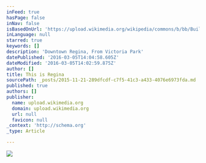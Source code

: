 ```yaml
---
inFeed: true
hasPage: false
inNav: false
isBasedOnUrl: 'https://upload.wikimedia.org/wikipedia/commons/b/bb/Buildings_in_Downtown_Regina_as_seen_from_Victoria_Park.jpg'
inLanguage: null
starred: true
keywords: []
description: 'Downtown Regina, From Victoria Park'
datePublished: '2016-03-05T14:04:58.605Z'
dateModified: '2016-03-05T14:02:59.875Z'
author: []
title: This is Regina
sourcePath: _posts/2015-11-21-289dfcdf-c7f5-41c3-a433-4076e6973fda.md
published: true
authors: []
publisher:
  name: upload.wikimedia.org
  domain: upload.wikimedia.org
  url: null
  favicon: null
_context: 'http://schema.org'
_type: Article

---
```

![](https://upload.wikimedia.org/wikipedia/commons/b/bb/Buildings_in_Downtown_Regina_as_seen_from_Victoria_Park.jpg)